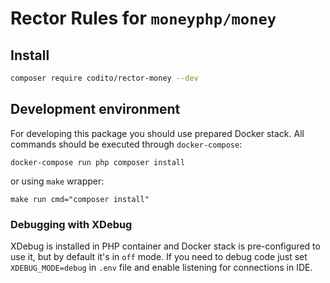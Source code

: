 # Rector Rules for `moneyphp/money`

## Install

```bash
composer require codito/rector-money --dev
```

## Development environment

For developing this package you should use prepared Docker stack. All commands should be executed
through `docker-compose`:

```
docker-compose run php composer install
```

or using `make` wrapper:

```
make run cmd="composer install"
```

### Debugging with XDebug

XDebug is installed in PHP container and Docker stack is pre-configured to use it, but by default it's in `off` mode. If
you need to debug code just set `XDEBUG_MODE=debug` in `.env` file and enable listening for connections in IDE.